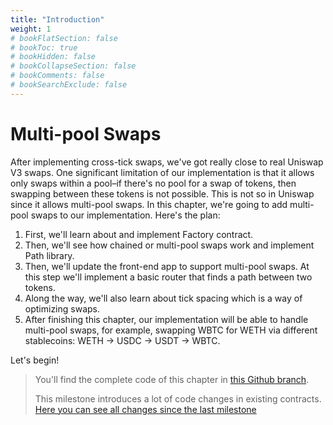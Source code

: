 ```yaml
---
title: "Introduction"
weight: 1
# bookFlatSection: false
# bookToc: true
# bookHidden: false
# bookCollapseSection: false
# bookComments: false
# bookSearchExclude: false
---
```


# Multi-pool Swaps

After implementing cross-tick swaps, we've got really close to real Uniswap V3 swaps. One significant limitation of our
implementation is that it allows only swaps within a pool–if there's no pool for a swap of tokens, then swapping between
these tokens is not possible. This is not so in Uniswap since it allows multi-pool swaps. In this chapter, we're going
to add multi-pool swaps to our implementation. Here's the plan:

1. First, we'll learn about and implement Factory contract.
1. Then, we'll see how chained or multi-pool swaps work and implement Path library.
1. Then, we'll update the front-end app to support multi-pool swaps. At this step we'll implement a basic router that
finds a path between two tokens.
1. Along the way, we'll also learn about tick spacing which is a way of optimizing swaps.
1. After finishing this chapter, our implementation will be able to handle multi-pool swaps, for example, swapping WBTC
for WETH via different stablecoins: WETH → USDC → USDT → WBTC.

Let's begin!


> You'll find the complete code of this chapter in [this Github branch](https://github.com/Jeiwan/uniswapv3-code/tree/milestone_4).
>
> This milestone introduces a lot of code changes in existing contracts. [Here you can see all changes since the last milestone](https://github.com/Jeiwan/uniswapv3-code/compare/milestone_3...milestone_4)
